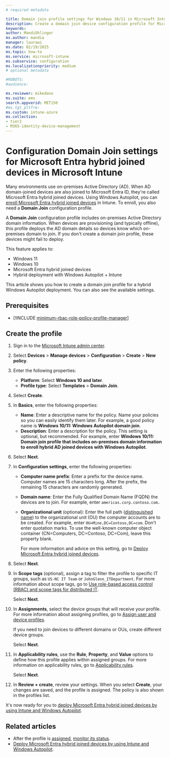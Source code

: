 ```yaml
---
# required metadata

title: Domain join profile settings for Windows 10/11 in Microsoft Intune
description: Create a domain join device configuration profile for Microsoft Entra hybrid joined devices. Use this profile to deploy on-premises Active Directory domain information to devices provisioned with Windows Autopilot and Microsoft Intune.
keywords:
author: MandiOhlinger
ms.author: mandia
manager: laurawi
ms.date: 02/19/2025
ms.topic: how-to
ms.service: microsoft-intune
ms.subservice: configuration
ms.localizationpriority: medium
# optional metadata

#ROBOTS:
#audience:

ms.reviewer: mikedano
ms.suite: ems
search.appverid: MET150
#ms.tgt_pltfrm:
ms.custom: intune-azure
ms.collection:
- tier2
- M365-identity-device-management
---
```


# Configuration Domain Join settings for Microsoft Entra hybrid joined devices in Microsoft Intune

Many environments use on-premises Active Directory (AD). When AD domain-joined devices are also joined to Microsoft Entra ID, they're called Microsoft Entra hybrid joined devices. Using Windows Autopilot, you can [enroll Microsoft Entra hybrid joined devices](/autopilot/windows-autopilot-hybrid) in Intune. To enroll, you also need a **Domain Join** configuration profile.

A **Domain Join** configuration profile includes on-premises Active Directory domain information. When devices are provisioning (and typically offline), this profile deploys the AD domain details so devices know which on-premises domain to join. If you don't create a domain join profile, these devices might fail to deploy.

This feature applies to:

- Windows 11
- Windows 10
- Microsoft Entra hybrid joined devices
- Hybrid deployment with Windows Autopilot + Intune

This article shows you how to create a domain join profile for a hybrid Windows Autopilot deployment. You can also see the available settings.

## Prerequisites

- [!INCLUDE [minimum-rbac-role-policy-profile-manager](../includes/minimum-rbac-role-policy-profile-manager.md)]

## Create the profile

1. Sign in to the [Microsoft Intune admin center](https://go.microsoft.com/fwlink/?linkid=2109431).
2. Select **Devices** > **Manage devices** > **Configuration** > **Create** > **New policy**.
3. Enter the following properties:

    - **Platform**: Select **Windows 10 and later**.
    - **Profile type**: Select **Templates** > **Domain Join**.

4. Select **Create**.
5. In **Basics**, enter the following properties:

    - **Name**: Enter a descriptive name for the policy. Name your policies so you can easily identify them later. For example, a good policy name is **Windows 10/11: Windows Autopilot domain join**.
    - **Description**: Enter a description for the policy. This setting is optional, but recommended. For example, enter **Windows 10/11: Domain join profile that includes on-premises domain information to enroll hybrid AD joined devices with Windows Autopilot**.

6. Select **Next**.
7. In **Configuration settings**, enter the following properties:

    - **Computer name prefix**: Enter a prefix for the device name. Computer names are 15 characters long. After the prefix, the remaining 15 characters are randomly generated.
    - **Domain name**: Enter the Fully Qualified Domain Name (FQDN) the devices are to join. For example, enter `americas.corp.contoso.com.`
    - **Organizational unit** (optional): Enter the full path ([distinguished name](/windows/win32/ad/object-names-and-identities#distinguished-name)) to the organizational unit (OU) the computer accounts are to be created. For example, enter `OU=Mine,DC=Contoso,DC=com`. Don't enter quotation marks. To use the well-known computer object container (CN=Computers, DC=Contoso, DC=Com), leave this property blank.

      For more information and advice on this setting, go to [Deploy Microsoft Entra hybrid joined devices](/autopilot/windows-autopilot-hybrid).

8. Select **Next**.

9. In **Scope tags** (optional), assign a tag to filter the profile to specific IT groups, such as `US-NC IT Team` or `JohnGlenn_ITDepartment`. For more information about scope tags, go to [Use role-based access control (RBAC) and scope tags for distributed IT](../fundamentals/scope-tags.md).

    Select **Next**.

10. In **Assignments**, select the device groups that will receive your profile. For more information about assigning profiles, go to [Assign user and device profiles](device-profile-assign.md).

    If you need to join devices to different domains or OUs, create different device groups.

    Select **Next**.

11. In **Applicability rules**, use the **Rule**, **Property**, and **Value** options to define how this profile applies within assigned groups. For more information on applicability rules, go to [Applicability rules](device-profile-create.md#applicability-rules).

    Select **Next**.

12. In **Review + create**, review your settings. When you select **Create**, your changes are saved, and the profile is assigned. The policy is also shown in the profiles list.

It's now ready for you to [deploy Microsoft Entra hybrid joined devices by using Intune and Windows Autopilot](/autopilot/windows-autopilot-hybrid).

## Related articles

- After the profile is [assigned](device-profile-assign.md), [monitor its status](device-profile-monitor.md).
- [Deploy Microsoft Entra hybrid joined devices by using Intune and Windows Autopilot](/autopilot/windows-autopilot-hybrid).
